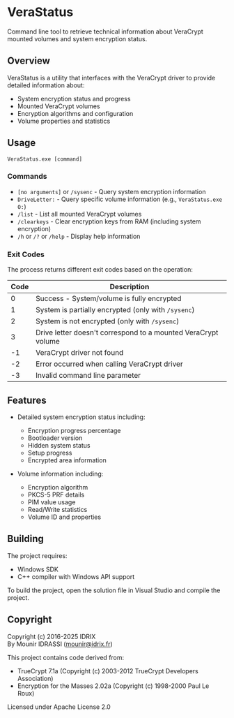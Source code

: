 # VeraStatus

Command line tool to retrieve technical information about VeraCrypt mounted volumes and system encryption status.

## Overview

VeraStatus is a utility that interfaces with the VeraCrypt driver to provide detailed information about:
- System encryption status and progress
- Mounted VeraCrypt volumes
- Encryption algorithms and configuration
- Volume properties and statistics

## Usage

```
VeraStatus.exe [command]
```

### Commands

- `[no arguments]` or `/sysenc` - Query system encryption information
- `DriveLetter:` - Query specific volume information (e.g., `VeraStatus.exe O:`)
- `/list` - List all mounted VeraCrypt volumes
- `/clearkeys` - Clear encryption keys from RAM (including system encryption)
- `/h` or `/?` or `/help` - Display help information

### Exit Codes

The process returns different exit codes based on the operation:

| Code | Description |
|------|-------------|
| 0 | Success - System/volume is fully encrypted |
| 1 | System is partially encrypted (only with `/sysenc`) |
| 2 | System is not encrypted (only with `/sysenc`) |
| 3 | Drive letter doesn't correspond to a mounted VeraCrypt volume |
| -1 | VeraCrypt driver not found |
| -2 | Error occurred when calling VeraCrypt driver |
| -3 | Invalid command line parameter |

## Features

- Detailed system encryption status including:
  - Encryption progress percentage
  - Bootloader version
  - Hidden system status
  - Setup progress
  - Encrypted area information

- Volume information including:
  - Encryption algorithm
  - PKCS-5 PRF details
  - PIM value usage
  - Read/Write statistics
  - Volume ID and properties

## Building

The project requires:
- Windows SDK
- C++ compiler with Windows API support

To build the project, open the solution file in Visual Studio and compile the project.

## Copyright

Copyright (c) 2016-2025 IDRIX  
By Mounir IDRASSI (mounir@idrix.fr)

This project contains code derived from:
- TrueCrypt 7.1a (Copyright (c) 2003-2012 TrueCrypt Developers Association)
- Encryption for the Masses 2.02a (Copyright (c) 1998-2000 Paul Le Roux)

Licensed under Apache License 2.0
